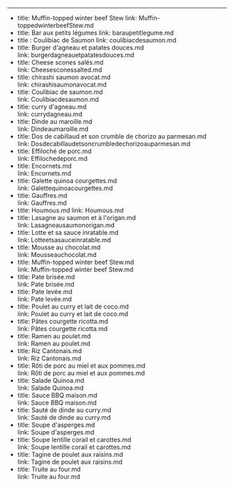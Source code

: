 ---
- title: Muffin-topped winter beef Stew
  link: Muffin-toppedwinterbeefStew.md
- title: Bar aux petits légumes
  link: baraupetitlegume.md
- title : Coulibiac de Saumon
  link: coulibiacdesaumon.md                                      
- title: Burger d'agneau et patates douces.md                                                                  
  link:  burgerdagneauetpatatesdouces.md                                                                  
- title: Cheese scones salés.md                                                                                
  link:  Cheesesconessalted.md                                                                                
- title: chirashi saumon avocat.md                                                                             
  link:  chirashisaumonavocat.md                                                                             
- title: Coulibiac de saumon.md                                                                                
  link:  Coulibiacdesaumon.md                                                                              
- title: curry d'agneau.md                                                                                     
  link:  currydagneau.md                                                                                     
- title: Dinde au maroille.md                                                                                  
  link:  Dindeaumaroille.md
- title: Dos de cabillaud et son crumble de chorizo au parmesan.md                                             
  link:  Dosdecabillaudetsoncrumbledechorizoauparmesan.md                                             
- title: Effiloché de porc.md                                                                                  
  link:  Effilochedeporc.md                                                                                  
- title: Encornets.md                                                                                          
  link:  Encornets.md                                                                                          
- title: Galette quinoa courgettes.md                                                                          
  link:  Galettequinoacourgettes.md                                                                          
- title: Gauffres.md                                                                                           
  link:  Gauffres.md                                                                                           
- title: Houmous.md
  link:  Houmous.md
- title: Lasagne au saumon et à l'origan.md                                                                    
  link:  Lasagneausaumonorigan.md                                                                    
- title: Lotte et sa sauce inratable.md                                                                        
  link:  Lotteetsasauceinratable.md                                                                        
- title: Mousse au chocolat.md                                                                                 
  link:  Mousseauchocolat.md                                                                                 
- title: Muffin-topped winter beef Stew.md                                                                     
  link:  Muffin-topped winter beef Stew.md
- title: Pate brisée.md                                                                                        
  link:  Pate brisée.md                                                                                        
- title: Pate levée.md                                                                                         
  link:  Pate levée.md                                                                                         
- title: Poulet au curry et lait de coco.md                                                                    
  link:  Poulet au curry et lait de coco.md                                                                    
- title: Pâtes courgette ricotta.md                                                                            
  link:  Pâtes courgette ricotta.md                                                                            
- title: Ramen au poulet.md                                                                                    
  link:  Ramen au poulet.md
- title: Riz Cantonais.md                                                                                      
  link:  Riz Cantonais.md                                                                                      
- title: Rôti de porc au miel et aux pommes.md                                                                 
  link:  Rôti de porc au miel et aux pommes.md                                                                 
- title: Salade Quinoa.md                                                                                      
  link:  Salade Quinoa.md                                                                                      
- title: Sauce BBQ maison.md                                                                                   
  link:  Sauce BBQ maison.md                                                                                   
- title: Sauté de dinde au curry.md                                                                            
  link:  Sauté de dinde au curry.md                                                                            
- title: Soupe d'asperges.md                                                                                   
  link:  Soupe d'asperges.md                                                                                   
- title: Soupe lentille corail et carottes.md                                                                  
  link:  Soupe lentille corail et carottes.md                                                                  
- title: Tagine de poulet aux raisins.md                                                                       
  link:  Tagine de poulet aux raisins.md                                                                       
- title: Truite au four.md                                                                                     
  link:  Truite au four.md                                                                                     



